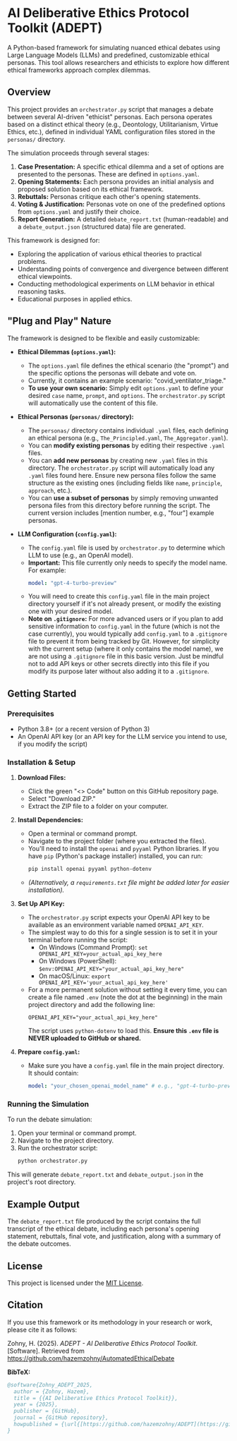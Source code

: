 # AI Deliberative Ethics Protocol Toolkit (ADEPT)

A Python-based framework for simulating nuanced ethical debates using Large Language Models (LLMs) and predefined, customizable ethical personas. This tool allows researchers and ethicists to explore how different ethical frameworks approach complex dilemmas.

## Overview

This project provides an `orchestrator.py` script that manages a debate between several AI-driven "ethicist" personas. Each persona operates based on a distinct ethical theory (e.g., Deontology, Utilitarianism, Virtue Ethics, etc.), defined in individual YAML configuration files stored in the `personas/` directory.

The simulation proceeds through several stages:
1.  **Case Presentation:** A specific ethical dilemma and a set of options are presented to the personas. These are defined in `options.yaml`.
2.  **Opening Statements:** Each persona provides an initial analysis and proposed solution based on its ethical framework.
3.  **Rebuttals:** Personas critique each other's opening statements.
4.  **Voting & Justification:** Personas vote on one of the predefined options from `options.yaml` and justify their choice.
5.  **Report Generation:** A detailed `debate_report.txt` (human-readable) and a `debate_output.json` (structured data) file are generated.

This framework is designed for:
* Exploring the application of various ethical theories to practical problems.
* Understanding points of convergence and divergence between different ethical viewpoints.
* Conducting methodological experiments on LLM behavior in ethical reasoning tasks.
* Educational purposes in applied ethics.

## "Plug and Play" Nature

The framework is designed to be flexible and easily customizable:

* **Ethical Dilemmas (`options.yaml`):**
    * The `options.yaml` file defines the ethical scenario (the "prompt") and the specific options the personas will debate and vote on.
    * Currently, it contains an example scenario: "covid_ventilator_triage."
    * **To use your own scenario:** Simply edit `options.yaml` to define your desired `case` name, `prompt`, and `options`. The `orchestrator.py` script will automatically use the content of this file.

* **Ethical Personas (`personas/` directory):**
    * The `personas/` directory contains individual `.yaml` files, each defining an ethical persona (e.g., `The_Principled.yaml`, `The_Aggregator.yaml`).
    * You can **modify existing personas** by editing their respective `.yaml` files.
    * You can **add new personas** by creating new `.yaml` files in this directory. The `orchestrator.py` script will automatically load any `.yaml` files found here. Ensure new persona files follow the same structure as the existing ones (including fields like `name`, `principle`, `approach`, etc.).
    * You can **use a subset of personas** by simply removing unwanted persona files from this directory before running the script. The current version includes [mention number, e.g., "four"] example personas.

* **LLM Configuration (`config.yaml`):**
    * The `config.yaml` file is used by `orchestrator.py` to determine which LLM to use (e.g., an OpenAI model).
    * **Important:** This file currently only needs to specify the model name. For example:
        ```yaml
        model: "gpt-4-turbo-preview"
        ```
    * You will need to create this `config.yaml` file in the main project directory yourself if it's not already present, or modify the existing one with your desired model.
    * **Note on `.gitignore`:** For more advanced users or if you plan to add sensitive information to `config.yaml` in the future (which is not the case currently), you would typically add `config.yaml` to a `.gitignore` file to prevent it from being tracked by Git. However, for simplicity with the current setup (where it only contains the model name), we are not using a `.gitignore` file in this basic version. Just be mindful not to add API keys or other secrets directly into this file if you modify its purpose later without also adding it to a `.gitignore`.

## Getting Started

### Prerequisites
* Python 3.8+ (or a recent version of Python 3)
* An OpenAI API key (or an API key for the LLM service you intend to use, if you modify the script)

### Installation & Setup

1.  **Download Files:**
    * Click the green "<> Code" button on this GitHub repository page.
    * Select "Download ZIP."
    * Extract the ZIP file to a folder on your computer.

2.  **Install Dependencies:**
    * Open a terminal or command prompt.
    * Navigate to the project folder (where you extracted the files).
    * You'll need to install the `openai` and `pyyaml` Python libraries. If you have `pip` (Python's package installer) installed, you can run:
        ```bash
        pip install openai pyyaml python-dotenv
        ```
    * *(Alternatively, a `requirements.txt` file might be added later for easier installation).*

3.  **Set Up API Key:**
    * The `orchestrator.py` script expects your OpenAI API key to be available as an environment variable named `OPENAI_API_KEY`.
    * The simplest way to do this for a single session is to set it in your terminal before running the script:
        * On Windows (Command Prompt): `set OPENAI_API_KEY=your_actual_api_key_here`
        * On Windows (PowerShell): `$env:OPENAI_API_KEY="your_actual_api_key_here"`
        * On macOS/Linux: `export OPENAI_API_KEY='your_actual_api_key_here'`
    * For a more permanent solution without setting it every time, you can create a file named `.env` (note the dot at the beginning) in the main project directory and add the following line:
        ```
        OPENAI_API_KEY="your_actual_api_key_here"
        ```
        The script uses `python-dotenv` to load this. **Ensure this `.env` file is NEVER uploaded to GitHub or shared.**

4.  **Prepare `config.yaml`:**
    * Make sure you have a `config.yaml` file in the main project directory. It should contain:
        ```yaml
        model: "your_chosen_openai_model_name" # e.g., "gpt-4-turbo-preview" or "gpt-3.5-turbo"
        ```

### Running the Simulation
To run the debate simulation:
1.  Open your terminal or command prompt.
2.  Navigate to the project directory.
3.  Run the orchestrator script:
    ```bash
    python orchestrator.py
    ```
This will generate `debate_report.txt` and `debate_output.json` in the project's root directory.

## Example Output
The `debate_report.txt` file produced by the script contains the full transcript of the ethical debate, including each persona's opening statement, rebuttals, final vote, and justification, along with a summary of the debate outcomes.

## License
This project is licensed under the [MIT License](LICENSE).

## Citation
If you use this framework or its methodology in your research or work, please cite it as follows:

Zohny, H. (2025). *ADEPT - AI Deliberative Ethics Protocol Toolkit*. [Software]. Retrieved from https://github.com/hazemzohny/AutomatedEthicalDebate

**BibTeX:**
```bibtex
@software{Zohny_ADEPT_2025,
  author = {Zohny, Hazem},
  title = {{AI Deliberative Ethics Protocol Toolkit}},
  year = {2025},
  publisher = {GitHub},
  journal = {GitHub repository},
  howpublished = {\url{[https://github.com/hazemzohny/ADEPT](https://github.com/hazemzohny/ADEPT)}}
}
